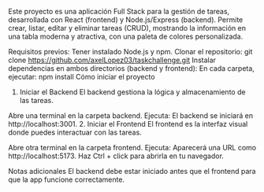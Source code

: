 Este proyecto es una aplicación Full Stack para la gestión de tareas, desarrollada con React (frontend) y Node.js/Express (backend). 
Permite crear, listar, editar y eliminar tareas (CRUD), mostrando la información en una tabla moderna y atractiva, con una paleta de colores personalizada.

Requisitos previos:
Tener instalado Node.js y npm.
Clonar el repositorio:
git clone https://github.com/axelLopez03/taskchallenge.git
Instalar dependencias en ambos directorios (backend y frontend):
En cada carpeta, ejecutar:
npm install
Cómo iniciar el proyecto
1. Iniciar el Backend
El backend gestiona la lógica y almacenamiento de las tareas.

Abre una terminal en la carpeta backend.
Ejecuta:
El backend se iniciará en http://localhost:3001.
2. Iniciar el Frontend
El frontend es la interfaz visual donde puedes interactuar con las tareas.

Abre otra terminal en la carpeta frontend.
Ejecuta:
Aparecerá una URL como http://localhost:5173.
Haz Ctrl + click para abrirla en tu navegador.

Notas adicionales
El backend debe estar iniciado antes que el frontend para que la app funcione correctamente.
